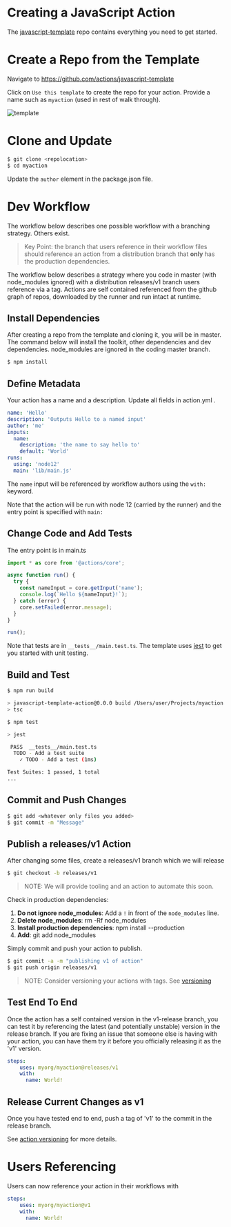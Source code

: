 # Creating a JavaScript Action

The [javascript-template](https://github.com/actions/javascript-template) repo contains everything you need to get started.

# Create a Repo from the Template

Navigate to https://github.com/actions/javascript-template

Click on `Use this template` to create the repo for your action.  Provide a name such as `myaction` (used in rest of walk through).

![template](assets/node12-template.png)

# Clone and Update

```bash
$ git clone <repolocation>
$ cd myaction
```

Update the `author` element in the package.json file.

# Dev Workflow

The workflow below describes one possible workflow with a branching strategy.  Others exist.  

> Key Point: the branch that users reference in their workflow files should reference an action from a distribution branch that **only** has the production dependencies. 

The workflow below describes a strategy where you code in master (with node_modules ignored) with a distribution releases/v1 branch users reference via a tag.  Actions are self contained referenced from the github graph of repos, downloaded by the runner and run intact at runtime.

## Install Dependencies

After creating a repo from the template and cloning it, you will be in master.  The command below will install the toolkit, other dependencies and dev dependencies.  node_modules are ignored in the coding master branch.

```bash
$ npm install
```

## Define Metadata

Your action has a name and a description.  Update all fields in action.yml .

```yaml
name: 'Hello'
description: 'Outputs Hello to a named input'
author: 'me'
inputs: 
  name:
    description: 'the name to say hello to'
    default: 'World'
runs:
  using: 'node12'
  main: 'lib/main.js'

```

The `name` input will be referenced by workflow authors using the `with:` keyword.

Note that the action will be run with node 12 (carried by the runner) and the entry point is specified with `main:` 

## Change Code and Add Tests

The entry point is in main.ts

```typescript
import * as core from '@actions/core';

async function run() {
  try {
    const nameInput = core.getInput('name');
    console.log(`Hello ${nameInput}!`);
  } catch (error) {
    core.setFailed(error.message);
  }
}

run();
```

Note that tests are in `__tests__/main.test.ts`.  The template uses [jest](https://github.com/facebook/jest) to get you started with unit testing.

## Build and Test

```bash
$ npm run build

> javascript-template-action@0.0.0 build /Users/user/Projects/myaction
> tsc

$ npm test

> jest

 PASS  __tests__/main.test.ts
  TODO - Add a test suite
    ✓ TODO - Add a test (1ms)

Test Suites: 1 passed, 1 total
...
```

## Commit and Push Changes

```bash
$ git add <whatever only files you added>
$ git commit -m "Message"
```

## Publish a releases/v1 Action

After changing some files, create a releases/v1 branch which we will release 

```bash
$ git checkout -b releases/v1
```

> NOTE: We will provide tooling and an action to automate this soon.

Check in production dependencies:
1. **Do not ignore node_modules**:  Add a `!` in front of the `node_modules` line.
2. **Delete node_modules**: rm -Rf node_modules
3. **Install production dependencies**: npm install --production
4. **Add**: git add node_modules


Simply commit and push your action to publish.

```bash
$ git commit -a -m "publishing v1 of action"
$ git push origin releases/v1
```

> NOTE: Consider versioning your actions with tags.  See [versioning](action-versioning.md)

## Test End To End

Once the action has a self contained version in the v1-release branch, you can test it by referencing the latest (and potentially unstable) version in the release branch.  If you are fixing an issue that someone else is having with your action, you can have them try it before you officially releasing it as the 'v1' version.

```yaml
steps:
    uses: myorg/myaction@releases/v1
    with:
      name: World!
```

## Release Current Changes as v1

Once you have tested end to end, push a tag of 'v1' to the commit in the release branch.

See [action versioning](action-versioning.md) for more details.

# Users Referencing

Users can now reference your action in their workflows with

```yaml
steps:
    uses: myorg/myaction@v1
    with:
      name: World!
```



